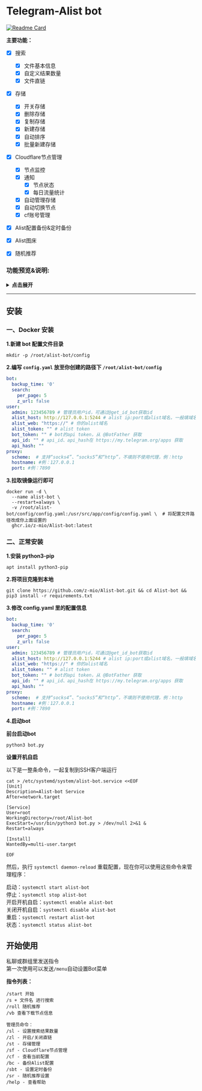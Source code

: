 # Telegram-Alist bot

[![Readme Card](https://github-readme-stats.vercel.app/api/pin/?username=alist-org&repo=alist)](https://github.com/alist-org/alist)  

**主要功能：**

- [x] 搜索
    - [x] 文件基本信息
    - [x] 自定义结果数量
    - [x] 文件直链
- [x] 存储
    - [x] 开关存储
    - [x] 删除存储
    - [x] 复制存储
    - [x] 新建存储
    - [x] 自动排序
    - [x] 批量新建存储
- [x] Cloudflare节点管理
    - [x] 节点监控
    - [x] 通知
        - [x] 节点状态
        - [x] 每日流量统计
    - [x] 自动管理存储
    - [x] 自动切换节点
    - [x] cf账号管理
- [x] Alist配置备份&定时备份
- [x] Alist图床
- [x] 随机推荐



### 功能预览&说明:

<details>
<summary><b>点击展开</b></summary>


<details>
<summary><b>搜索</b></summary>

![搜索预览图](https://img.155155155.xyz/2023/12/1703834393546.png)

</details>

<details>
<summary><b>配置备份</b></summary>

可以回复消息来添加备注，可以重复修改

![配置备份](https://img.155155155.xyz/2023/12/1703835568828.gif)

</details>


<details>
<summary><b>存储管理菜单</b></summary>

![管理存储](https://img.155155155.xyz/2023/12/1703835610320.png)

</details>


<details>
<summary><b>开关存储</b></summary>

![管理存储](https://img.155155155.xyz/2023/12/1703835984793.png)

</details>


<details>
<summary><b>复制存储</b></summary>

自动复制存储为负载均衡，存储排序会自动加1   
![复制存储](https://img.155155155.xyz/2023/12/1703836021621.png)

</details>


<details>
<summary><b>删除存储</b></summary>

![复制存储](https://img.155155155.xyz/2023/12/1703836083261.png)

</details>


<details>
<summary><b>新建&批量新建&默认配置</b></summary>

<details>
<summary><b> - 新建&批量新建</b></summary>

支持添加所有 AList 支持的存储
![新建&批量新建](https://img.155155155.xyz/2023/12/1703836646184.png)
![新建&批量新建](https://img.155155155.xyz/2023/12/1703836713207.png)

 - **添加单个**
![新建&批量新建](https://img.155155155.xyz/2023/12/1703836862502.png)

 - **批量添加**
 ![新建&批量新建](https://img.155155155.xyz/2023/12/1703836915002.png)
 ![新建&批量新建](https://img.155155155.xyz/2023/12/1703836982303.png)
 ![新建&批量新建](https://img.155155155.xyz/2023/12/1703837216466.png)


</details>


<details>
<summary><b> - 默认配置</b></summary>

可以设置默认配置，新建存储会优先使用默认配置。所有参数都可以设置默认值

比如设置了PikPak的`用户名`和`密码`，新建的时候就不需要输入了，只需要输入`挂载路径`和`分享ID`  

![默认配置](https://img.155155155.xyz/2023/12/1703837264493.png)

</details>

</details>

<details>
<summary><b> 图床</b></summary>

![i5mjHX.gif](https://img.155155155.xyz/2023/12/1703837391936.png)
![i5mjHX.gif](https://img.155155155.xyz/2023/12/1703837424640.png)


</details>

<details>
<summary><b> Cloudflare节点管理</b></summary>

**节点状态监控**：每 60 秒检测一次节点状态，如果节点`掉线`或`故障`会发送通知  
**每日流量统计**：每天定时发送当天使用的流量  
**自动管理存储**：检测到节点掉线，会自动关闭存储，节点恢复后自动开启存储  
**自动切换节点**：检测到节点掉线，会自动切换其他未使用的可用节点，每天早上8点自动恢复原来的节点  
如果`自动管理存储`和`自动切换节点`同时启用，那么当节点失效时会优先切换节点，如果节点全部不可用，才会关闭存储

注：添加cf账号默认使用第一个域名的第一个Workers路由  
**如果你cf账号里面有多个域名，域名下面有多个Workers路由，建议手动添加账号**  
 
<details>
<summary><b> 手动添加账号</b></summary>

打开`cloudflare_cfg.yaml`配置文件，将账号添加到`node`列表，格式如下：  

``` yaml
node:
- account_id: 
  email: 
  global_api_key: 
  url: 
  zone_id: 
- account_id: 
  email: 
  global_api_key: 
  url: 
  zone_id: 
```

**account_id：`cf主页` --> `域名` --> `右下角` --> `帐户 ID`**  
**zone_id: `cf主页` --> `域名` --> `右下角` --> `区域 ID`**

**email：cf账号的邮箱**  
**global_api_key：`cf主页` --> `右上角头像` --> `我的个人资料` --> `API 令牌` --> `Global API Key`**  
**url：填workers路由里面添加的，用来做代理的域名就行，只填域名，不要加https和后面的/*，例：a.ziling.cf**  

</details>

![enter description here](https://img.155155155.xyz/2023/12/1703837685120.png)
![enter description here](https://img.155155155.xyz/2023/12/1703837748426.png)

</details>

<details>
<summary><b> 随机推荐</b></summary>

该功能会随机发送一个资源，并支持自定义路径和关键词。  

**支持的命令**  
**/sr**  
随机推荐设置菜单  
**/roll**  
使用/roll命令，系统将从所有路径中随机选择一个资源并发送。  
**/roll 关键词**  
使用/roll命令后加上一个关键词，系统将从对应的路径中随机选择一个资源并发送。  

您可以自定义路径和关键词，以便根据需求发送不同的资源。每个关键词可以对应多个路径，如下：  

``` yaml
path:
  关键词: 路径 # 路径前面需要加上斜杠
  act: /,【ACT-动作游戏】
  adv: /,【ADV-冒险游戏】
  rpg: /,【RPG-角色扮演游戏】
  slg: /,【SLG-策略游戏】
  gd:
    - /%60【归%20档】/【KRKR合集】/1
    - /%60【归%20档】/【KRKR合集】/2
    - /%60【归%20档】/【ONS合集】
```

![Vt1xn3.png](https://img.155155155.xyz/2023/12/1703837814405.png)


</details>

</details>

---

## 安装

### 一、Docker 安装

**1.新建 bot 配置文件目录**
```shell
mkdir -p /root/alist-bot/config
```
**2.编写 `config.yaml` 放至你创建的路径下 `/root/alist-bot/config`**
```yaml
bot:
  backup_time: '0'
  search:
    per_page: 5
    z_url: false
user:
  admin: 123456789 # 管理员用户id，可通过@get_id_bot获取id
  alist_host: http://127.0.0.1:5244 # alist ip:port或alist域名，一般填域名即可
  alist_web: "https://" # 你的alist域名
  alist_token: "" # alist token
  bot_token: "" # bot的api token，从 @BotFather 获取
  api_id: "" # api_id、api_hash在 https://my.telegram.org/apps 获取
  api_hash: ""
proxy:
  scheme:  # 支持“socks4”、“socks5”和“http”，不填则不使用代理，例：http
  hostname: #例：127.0.0.1
  port: #例：7890
```
**3.拉取镜像运行即可**
```shell
docker run -d \
  --name alist-bot \
  --restart=always \
  -v /root/alist-bot/config/config.yaml:/usr/src/app/config/config.yaml \  # 将配置文件路径改成你上面设置的
  ghcr.io/z-mio/Alist-bot:latest
```

### 二、正常安装

**1.安装 python3-pip**

```
apt install python3-pip
```


**2.将项目克隆到本地**
``` 
git clone https://github.com/z-mio/Alist-bot.git && cd Alist-bot && pip3 install -r requirements.txt
```

**3.修改 config.yaml 里的配置信息**

``` yaml
bot:
  backup_time: '0'
  search:
    per_page: 5
    z_url: false
user:
  admin: 123456789 # 管理员用户id，可通过@get_id_bot获取id
  alist_host: http://127.0.0.1:5244 # alist ip:port或alist域名，一般填域名即可
  alist_web: "https://" # 你的alist域名
  alist_token: "" # alist token
  bot_token: "" # bot的api token，从 @BotFather 获取
  api_id: "" # api_id、api_hash在 https://my.telegram.org/apps 获取
  api_hash: ""
proxy:
  scheme:  # 支持“socks4”、“socks5”和“http”，不填则不使用代理，例：http
  hostname: #例：127.0.0.1
  port: #例：7890
```

**4.启动bot**

**前台启动bot**

``` 
python3 bot.py
```


**设置开机自启**

以下是一整条命令，一起复制到SSH客户端运行
``` 
cat > /etc/systemd/system/alist-bot.service <<EOF
[Unit]
Description=Alist-bot Service
After=network.target

[Service]
User=root
WorkingDirectory=/root/Alist-bot
ExecStart=/usr/bin/python3 bot.py > /dev/null 2>&1 &
Restart=always

[Install]
WantedBy=multi-user.target

EOF
```

然后，执行 `systemctl daemon-reload` 重载配置，现在你可以使用这些命令来管理程序：  


启动：`systemctl start alist-bot`  
停止：`systemctl stop alist-bot`    
开启开机自启：`systemctl enable alist-bot`  
关闭开机自启：`systemctl disable alist-bot`  
重启：`systemctl restart alist-bot`  
状态：`systemctl status alist-bot`  

## 开始使用

私聊或群组里发送指令  
第一次使用可以发送`/menu`自动设置Bot菜单  

**指令列表：**

```
/start 开始
/s + 文件名 进行搜索
/roll 随机推荐
/vb 查看下载节点信息

管理员命令：
/sl - 设置搜索结果数量
/zl - 开启/关闭直链
/st - 存储管理 
/sf - Cloudflare节点管理
/cf - 查看当前配置
/bc - 备份Alist配置
/sbt - 设置定时备份
/sr - 随机推荐设置
/help - 查看帮助
```



